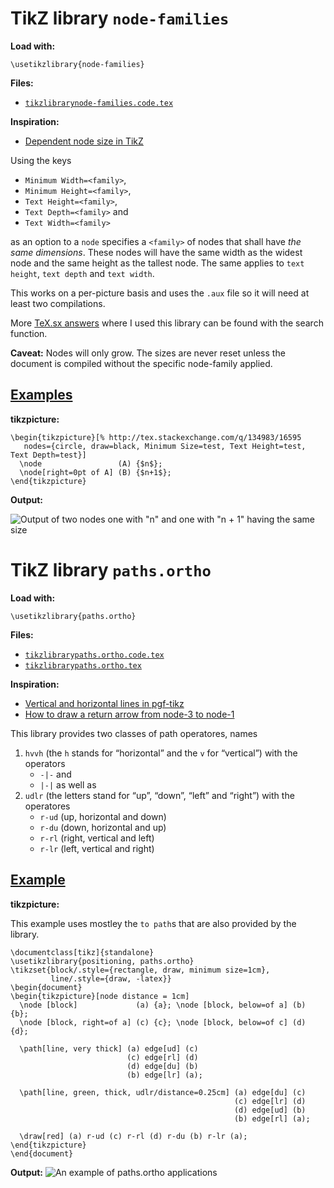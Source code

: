 # TikZ library `node-families`

**Load with:**

    \usetikzlibrary{node-families}

**Files:**

* [`tikzlibrarynode-families.code.tex`][1]

**Inspiration:**
* [Dependent node size in TikZ][2]

Using the keys

   * `Minimum Width=<family>`,
   * `Minimum Height=<family>`,
   * `Text Height=<family>`,
   * `Text Depth=<family>` and
   * `Text Width=<family>`

as an option to a `node` specifies a `<family>` of nodes that shall have *the same dimensions*.
These nodes will have the same width as the widest node and the same height as the tallest node.
The same applies to `text height`, `text depth` and `text width`.

This works on a per-picture basis and uses the `.aux` file so it will need at least two compilations.

More [TeX.sx answers][91] where I used this library can be found with the search function.

**Caveat:** Nodes will only grow. The sizes are never reset unless the document is compiled without the specific node-family applied.

## [Examples][91]
**tikzpicture:**

    \begin{tikzpicture}[% http://tex.stackexchange.com/q/134983/16595
       nodes={circle, draw=black, Minimum Size=test, Text Height=test, Text Depth=test}]
      \node                 (A) {$n$};
      \node[right=0pt of A] (B) {$n+1$};
    \end{tikzpicture}

**Output:**

![Output of two nodes one with "n" and one with "n + 1" having the same size][3]


# TikZ library `paths.ortho`
**Load with:**

    \usetikzlibrary{paths.ortho}
   
**Files:**
* [`tikzlibrarypaths.ortho.code.tex`][4]
* [`tikzlibrarypaths.ortho.tex`][5]

**Inspiration:**
* [Vertical and horizontal lines in pgf-tikz][6]
* [How to draw a return arrow from node-3 to node-1][7]

This library provides two classes of path operatores, names

1. `hvvh` (the `h` stands for “horizontal” and the `v` for “vertical”) with the operators
    * `-|-` and 
    * `|-|` as well as
2. `udlr` (the letters stand for “up”, “down”, “left” and “right”) with the operatores
    * `r-ud` (up, horizontal and down)
    * `r-du` (down, horizontal and up)
    * `r-rl` (right, vertical and left)
    * `r-lr` (left, vertical and right)

## [Example][92]
**tikzpicture:**

This example uses mostley the `to path`s that are also provided by the library.

    \documentclass[tikz]{standalone}
    \usetikzlibrary{positioning, paths.ortho}
    \tikzset{block/.style={rectangle, draw, minimum size=1cm},
             line/.style={draw, -latex}}
    \begin{document}
    \begin{tikzpicture}[node distance = 1cm]
      \node [block]             (a) {a}; \node [block, below=of a] (b) {b};
      \node [block, right=of a] (c) {c}; \node [block, below=of c] (d) {d};

      \path[line, very thick] (a) edge[ud] (c)
                              (c) edge[rl] (d)
                              (d) edge[du] (b)
                              (b) edge[lr] (a);

      \path[line, green, thick, udlr/distance=0.25cm] (a) edge[du] (c) 
                                                      (c) edge[lr] (d)
                                                      (d) edge[ud] (b)
                                                      (b) edge[rl] (a);

      \draw[red] (a) r-ud (c) r-rl (d) r-du (b) r-lr (a);
    \end{tikzpicture}
    \end{document}

**Output:**
![An example of paths.ortho applications][8]

[1]: tikzlibrarynode-families.code.tex
[2]: http://tex.stackexchange.com/q/107227/16595
[3]: https://i.stack.imgur.com/9fb2y.png
[4]: tikzlibrarypaths.ortho.code.tex
[5]: tikzlibrarypaths.ortho.tex
[6]: https://tex.stackexchange.com/q/45347/16595
[7]: https://tex.stackexchange.com/q/102385/16595
[8]: https://i.stack.imgur.com/kPV0p.png

[91]: https://tex.stackexchange.com/search?q=user%3A16595+node-families
[92]: https://tex.stackexchange.com/search?q=user%3A16595+paths.ortho

